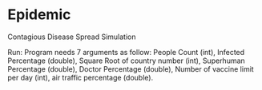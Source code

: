 # Epidemic
Contagious Disease Spread Simulation

Run: Program needs 7 arguments as follow: People Count (int), Infected Percentage (double), Square Root of country number (int), Superhuman Percentage (double), Doctor Percentage (double), Number of vaccine limit per day (int), air traffic percentage (double).
